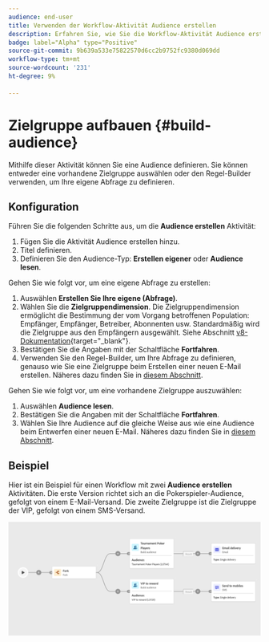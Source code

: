 ```yaml
---
audience: end-user
title: Verwenden der Workflow-Aktivität Audience erstellen
description: Erfahren Sie, wie Sie die Workflow-Aktivität Audience erstellen verwenden.
badge: label="Alpha" type="Positive"
source-git-commit: 9b639a533e75822570d6cc2b9752fc9380d069dd
workflow-type: tm+mt
source-wordcount: '231'
ht-degree: 9%

---
```



# Zielgruppe aufbauen {#build-audience}

Mithilfe dieser Aktivität können Sie eine Audience definieren. Sie können entweder eine vorhandene Zielgruppe auswählen oder den Regel-Builder verwenden, um Ihre eigene Abfrage zu definieren.

<!--
The **Build audience** activity can be placed at the beginning of the workflow or after any other activity. Any activity can be placed after the **Build audience**.
-->

## Konfiguration

Führen Sie die folgenden Schritte aus, um die **Audience erstellen** Aktivität:

1. Fügen Sie die Aktivität Audience erstellen hinzu.
1. Titel definieren.
1. Definieren Sie den Audience-Typ: **Erstellen eigener** oder **Audience lesen**.

Gehen Sie wie folgt vor, um eine eigene Abfrage zu erstellen:

1. Auswählen **Erstellen Sie Ihre eigene (Abfrage)**.
1. Wählen Sie die **Zielgruppendimension**. Die Zielgruppendimension ermöglicht die Bestimmung der vom Vorgang betroffenen Population: Empfänger, Empfänger, Betreiber, Abonnenten usw. Standardmäßig wird die Zielgruppe aus den Empfängern ausgewählt. Siehe Abschnitt [v8-Dokumentation](https://experienceleague.adobe.com/docs/campaign/automation/workflows/introduction/wf-type/targeting-workflows.html#targeting-and-filtering-dimensions){target="_blank"}.
1. Bestätigen Sie die Angaben mit der Schaltfläche **Fortfahren**.
1. Verwenden Sie den Regel-Builder, um Ihre Abfrage zu definieren, genauso wie Sie eine Zielgruppe beim Erstellen einer neuen E-Mail erstellen. Näheres dazu finden Sie in [diesem Abschnitt](../../audience/segment-builder.md).

Gehen Sie wie folgt vor, um eine vorhandene Zielgruppe auszuwählen:

1. Auswählen **Audience lesen**.
1. Bestätigen Sie die Angaben mit der Schaltfläche **Fortfahren**.
1. Wählen Sie Ihre Audience auf die gleiche Weise aus wie eine Audience beim Entwerfen einer neuen E-Mail. Näheres dazu finden Sie in [diesem Abschnitt](../../audience/add-audience.md).

## Beispiel

Hier ist ein Beispiel für einen Workflow mit zwei **Audience erstellen** Aktivitäten. Die erste Version richtet sich an die Pokerspieler-Audience, gefolgt von einem E-Mail-Versand. Die zweite Zielgruppe ist die Zielgruppe der VIP, gefolgt von einem SMS-Versand.

![](../assets/workflow-audience-example.png)